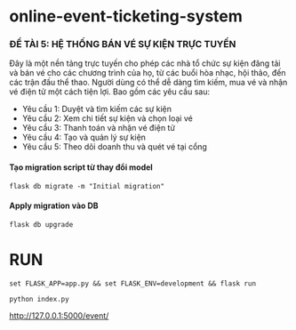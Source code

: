 # online-event-ticketing-system

### ĐỀ TÀI 5: HỆ THỐNG BÁN VÉ SỰ KIỆN TRỰC TUYẾN
Đây là một nền tảng trực tuyến cho phép các nhà tổ chức sự kiện đăng tải và bán vé cho
các chương trình của họ, từ các buổi hòa nhạc, hội thảo, đến các trận đấu thể thao. Người
dùng có thể dễ dàng tìm kiếm, mua vé và nhận vé điện tử một cách tiện lợi. Bao gồm các
yêu cầu sau:
- Yêu cầu 1: Duyệt và tìm kiếm các sự kiện
- Yêu cầu 2: Xem chi tiết sự kiện và chọn loại vé
- Yêu cầu 3: Thanh toán và nhận vé điện tử
- Yêu cầu 4: Tạo và quản lý sự kiện
- Yêu cầu 5: Theo dõi doanh thu và quét vé tại cổng




#### Tạo migration script từ thay đổi model
```
flask db migrate -m "Initial migration"
```

#### Apply migration vào DB
```
flask db upgrade
```


# RUN
```
set FLASK_APP=app.py && set FLASK_ENV=development && flask run

python index.py
```


http://127.0.0.1:5000/event/<id>